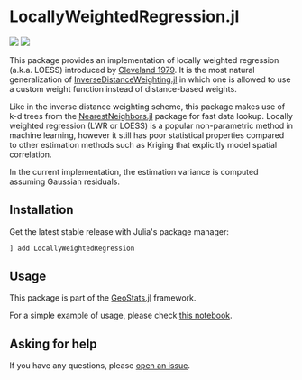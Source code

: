 # LocallyWeightedRegression.jl

[![][travis-img]][travis-url] [![][codecov-img]][codecov-url]

This package provides an implementation of locally weighted regression (a.k.a. LOESS) introduced by
[Cleveland 1979](http://www.stat.washington.edu/courses/stat527/s13/readings/Cleveland_JASA_1979.pdf).
It is the most natural generalization of [InverseDistanceWeighting.jl](https://github.com/JuliaEarth/InverseDistanceWeighting.jl)
in which one is allowed to use a custom weight function instead of distance-based weights.

Like in the inverse distance weighting scheme, this package makes use of k-d trees from the
[NearestNeighbors.jl](https://github.com/KristofferC/NearestNeighbors.jl) package for fast data
lookup. Locally weighted regression (LWR or LOESS) is a popular non-parametric method in machine
learning, however it still has poor statistical properties compared to other estimation methods
such as Kriging that explicitly model spatial correlation.

In the current implementation, the estimation variance is computed assuming Gaussian residuals.

## Installation

Get the latest stable release with Julia's package manager:

```julia
] add LocallyWeightedRegression
```

## Usage

This package is part of the [GeoStats.jl](https://github.com/JuliaEarth/GeoStats.jl) framework.

For a simple example of usage, please check [this notebook](https://nbviewer.jupyter.org/github/JuliaEarth/LocallyWeightedRegression.jl/blob/master/docs/Usage.ipynb).

## Asking for help

If you have any questions, please [open an issue](https://github.com/JuliaEarth/LocallyWeightedRegression.jl/issues).

[travis-img]: https://travis-ci.org/JuliaEarth/LocallyWeightedRegression.jl.svg?branch=master
[travis-url]: https://travis-ci.org/JuliaEarth/LocallyWeightedRegression.jl

[codecov-img]: https://codecov.io/gh/JuliaEarth/LocallyWeightedRegression.jl/branch/master/graph/badge.svg
[codecov-url]: https://codecov.io/gh/JuliaEarth/LocallyWeightedRegression.jl
